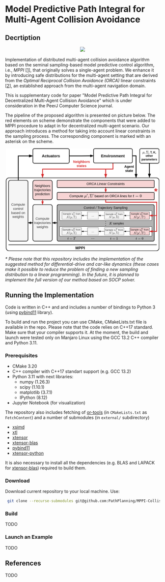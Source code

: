 # Model Predictive Path Integral for Multi-Agent Collision Avoidance

## Decrtiption
<p align="center">
  <img src="img/mppi_demo.gif" width="500"/>
</p>


Implementation of distributed multi-agent collision avoidance algorithm based on the seminal sampling-based model predictive control algorithm, i.e., _MPPI_ [[1]()], that originally solves a single-agent problem. We enhance it by introducing safe distributions for the multi-agent setting that are derived from the _Optimal Reciprocal Collision Avoidance (ORCA)_ linear constraints [[2]()], an established approach from the multi-agent navigation domain. 


This is supplementary code for paper "Model Predictive Path Integral for Decentralized Multi-Agent Collision Avoidance" which is under consideration in the PeerJ Computer Science journal. 


The pipeline of the proposed algorithm is presented on picture below. The red elements on scheme demonstrate the components that were added to MPPI procedure to adapt in for decentralized multi-agent scenario. Our approach introduсes a method for taking into account linear constraints in the sampling process. The corresponding component is marked with an asterisk on the scheme.

<p align="center">
  <img src="img/mppi_scheme.png" width="500"/>
</p>

_* Please note that this repository includes the implementation of the suggested method for differential-drive and car-like dynamics (these cases make it possible to reduce the problem of finding a new sampling distribution to a linear programming). In the future, it is planned to implement the full version of our method based on SOCP solver._

## Running the Implementation

Code is written in C++ and and includes a number of bindings to Python 3 (using [pybind11](https://github.com/pybind/pybind11) library).

To build and run the project you can use CMake, CMakeLists.txt file is available in the repo. Please note that the code relies on C++17 standard. Make sure that your compiler supports it. At the moment, the build and launch were tested only on Manjaro Linux using the GCC 13.2 C++ compiler and Python 3.11.

### Prerequisites

- CMake 3.20
- C++ compiler with C++17 standart support (e.g. GCC 13.2)
- Python 3.11 with next libraries:
    - numpy (1.26.3)
    - scipy (1.10.1)
    - matplotlib (3.7.1)
    - IPython (8.12)
- Jupyter Notebook (for visualization)


The repository also includes fetching of [or-tools](https://github.com/google/or-tools) (in `CMakeLists.txt` as `FetchContent`) and a number of submodules (in `external/` subdirectory)
- [xsimd](https://github.com/xtensor-stack/xsimd)
- [xtl](https://github.com/xtensor-stack/xtl)
- [xtensor](https://github.com/xtensor-stack/xtensor)
- [xtensor-blas](https://github.com/xtensor-stack/xtensor-blas)
- [pybind11](https://github.com/pybind/pybind11)
- [xtensor-python](https://github.com/xtensor-stack/xtensor-python)

It is also necessary to install all the dependencies (e.g. BLAS and LAPACK for [xtensor-blas](https://github.com/xtensor-stack/xtensor-blas)) required to build them.


### Download
Download current repository to your local machine. Use:
``` bash
 git clone --recurse-submodules git@github.com:PathPlanning/MPPI-Collision-Avoidance.git
```

### Build

TODO

### Launch an Example

TODO

## References

TODO